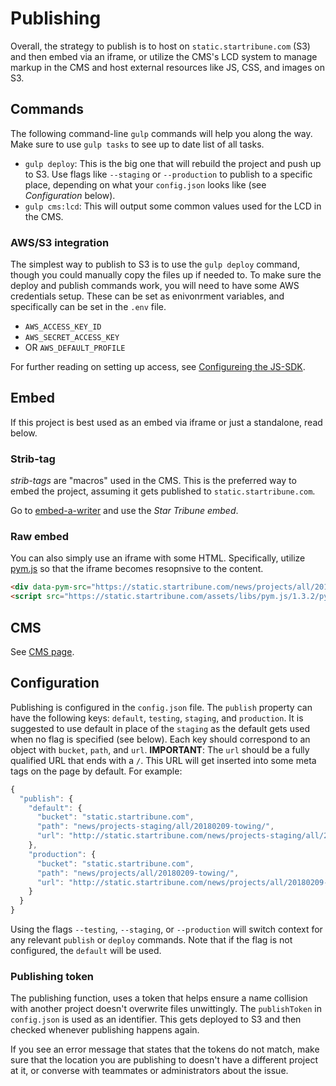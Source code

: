 # Publishing

Overall, the strategy to publish is to host on `static.startribune.com` (S3) and then embed via an iframe, or utilize the CMS's LCD system to manage markup in the CMS and host external resources like JS, CSS, and images on S3.

## Commands

The following command-line `gulp` commands will help you along the way. Make sure to use `gulp tasks` to see up to date list of all tasks.

- `gulp deploy`: This is the big one that will rebuild the project and push up to S3. Use flags like `--staging` or `--production` to publish to a specific place, depending on what your `config.json` looks like (see _Configuration_ below).
- `gulp cms:lcd`: This will output some common values used for the LCD in the CMS.

### AWS/S3 integration

The simplest way to publish to S3 is to use the `gulp deploy` command, though you could manually copy the files up if needed to. To make sure the deploy and publish commands work, you will need to have some AWS credentials setup. These can be set as enivonrment variables, and specifically can be set in the `.env` file.

- `AWS_ACCESS_KEY_ID`
- `AWS_SECRET_ACCESS_KEY`
- OR `AWS_DEFAULT_PROFILE`

For further reading on setting up access, see [Configureing the JS-SDK](http://docs.aws.amazon.com/sdk-for-javascript/v2/developer-guide/configuring-the-jssdk.html).

## Embed

If this project is best used as an embed via iframe or just a standalone, read below.

### Strib-tag

_strib-tags_ are "macros" used in the CMS. This is the preferred way to embed the project, assuming it gets published to `static.startribune.com`.

Go to [embed-a-writer](http://static.startribune.com/news/tools/embed-it/) and use the _Star Tribune embed_.

### Raw embed

You can also simply use an iframe with some HTML. Specifically, utilize [pym.js](http://blog.apps.npr.org/pym.js/) so that the iframe becomes resopnsive to the content.

```html
<div data-pym-src="https://static.startribune.com/news/projects/all/20180209-towing">Loading...</div>
<script src="https://static.startribune.com/assets/libs/pym.js/1.3.2/pym.v1.min.js" type="text/javascript"></script>
```

## CMS

See [CMS page](./cms.md).

## Configuration

Publishing is configured in the `config.json` file. The `publish` property can have the following keys: `default`, `testing`, `staging`, and `production`. It is suggested to use default in place of the `staging` as the default gets used when no flag is specified (see below). Each key should correspond to an object with `bucket`, `path`, and `url`. **IMPORTANT**: The `url` should be a fully qualified URL that ends with a `/`. This URL will get inserted into some meta tags on the page by default. For example:

```js
{
  "publish": {
    "default": {
      "bucket": "static.startribune.com",
      "path": "news/projects-staging/all/20180209-towing/",
      "url": "http://static.startribune.com/news/projects-staging/all/20180209-towing/"
    },
    "production": {
      "bucket": "static.startribune.com",
      "path": "news/projects/all/20180209-towing/",
      "url": "http://static.startribune.com/news/projects/all/20180209-towing/"
    }
  }
}
```

Using the flags `--testing`, `--staging`, or `--production` will switch context for any relevant `publish` or `deploy` commands. Note that if the flag is not configured, the `default` will be used.

### Publishing token

The publishing function, uses a token that helps ensure a name collision with another project doesn't overwrite files unwittingly. The `publishToken` in `config.json` is used as an identifier. This gets deployed to S3 and then checked whenever publishing happens again.

If you see an error message that states that the tokens do not match, make sure that the location you are publishing to doesn't have a different project at it, or converse with teammates or administrators about the issue.
